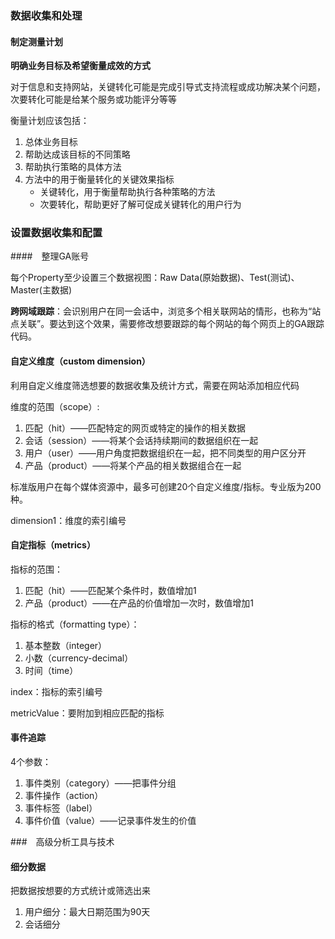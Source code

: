 ### 数据收集和处理

#### 制定测量计划

**明确业务目标及希望衡量成效的方式**

对于信息和支持网站，关键转化可能是完成引导式支持流程或成功解决某个问题，次要转化可能是给某个服务或功能评分等等

衡量计划应该包括：

1. 总体业务目标
2. 帮助达成该目标的不同策略
3. 帮助执行策略的具体方法
4. 方法中的用于衡量转化的关键效果指标
   - 关键转化，用于衡量帮助执行各种策略的方法
   - 次要转化，帮助更好了解可促成关键转化的用户行为

   

### 设置数据收集和配置

####　整理GA账号

每个Property至少设置三个数据视图：Raw Data(原始数据)、Test(测试)、Master(主数据)

**跨网域跟踪**：会识别用户在同一会话中，浏览多个相关联网站的情形，也称为“站点关联”。要达到这个效果，需要修改想要跟踪的每个网站的每个网页上的GA跟踪代码。



#### 自定义维度（custom dimension）

利用自定义维度筛选想要的数据收集及统计方式，需要在网站添加相应代码

维度的范围（scope）:

1. 匹配（hit）——匹配特定的网页或特定的操作的相关数据
2. 会话（session）——将某个会话持续期间的数据组织在一起
3. 用户（user）——用户角度把数据组织在一起，把不同类型的用户区分开
4. 产品（product）——将某个产品的相关数据组合在一起

标准版用户在每个媒体资源中，最多可创建20个自定义维度/指标。专业版为200种。

dimension1：维度的索引编号

#### 自定指标（metrics）

指标的范围：

1. 匹配（hit）——匹配某个条件时，数值增加1
2. 产品（product）——在产品的价值增加一次时，数值增加1

指标的格式（formatting type）：

1. 基本整数（integer）
2. 小数（currency-decimal）
3. 时间（time）

index：指标的索引编号

metricValue：要附加到相应匹配的指标

#### 事件追踪

4个参数：

1. 事件类别（category）——把事件分组
2. 事件操作（action）
3. 事件标签（label）
4. 事件价值（value）——记录事件发生的价值



###　高级分析工具与技术

#### 细分数据

把数据按想要的方式统计或筛选出来

1. 用户细分：最大日期范围为90天
2. 会话细分